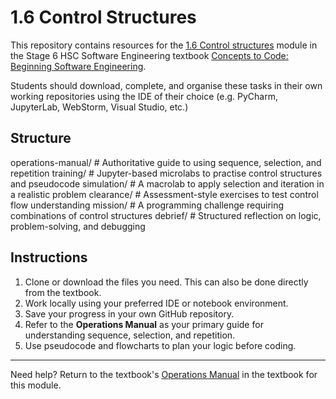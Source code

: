# 1.6 Control Structures

This repository contains resources for the [1.6 Control structures](https://conceptstocode.apolloacademy.au/100-programming-fundamentals/1.6-control-structures) module in the Stage 6 HSC Software Engineering textbook [Concepts to Code: Beginning Software Engineering](https://conceptstocode.apolloacademy.au/).

Students should download, complete, and organise these tasks in their own working repositories using the IDE of their choice (e.g. PyCharm, JupyterLab, WebStorm, Visual Studio, etc.)

## Structure
operations-manual/   # Authoritative guide to using sequence, selection, and repetition
training/            # Jupyter-based microlabs to practise control structures and pseudocode
simulation/          # A macrolab to apply selection and iteration in a realistic problem
clearance/           # Assessment-style exercises to test control flow understanding
mission/             # A programming challenge requiring combinations of control structures
debrief/             # Structured reflection on logic, problem-solving, and debugging

## Instructions

1. Clone or download the files you need. This can also be done directly from the textbook.
2. Work locally using your preferred IDE or notebook environment.
3. Save your progress in your own GitHub repository.
4. Refer to the **Operations Manual** as your primary guide for understanding sequence, selection, and repetition.
5. Use pseudocode and flowcharts to plan your logic before coding.

---

Need help? Return to the textbook's [Operations Manual](https://conceptstocode.apolloacademy.au/100-programming-fundamentals/1.6-control-structures/operations-manual) in the textbook for this module.
